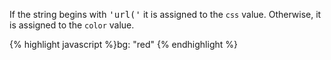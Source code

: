 <p class="b20" markdown="1">
If the string begins with <samp class="string">'url('</samp> it is assigned to the <code>css</code> value. Otherwise, it is assigned to the <code>color</code> value.
</p>
{% highlight javascript %}bg: "red"
{% endhighlight %}
